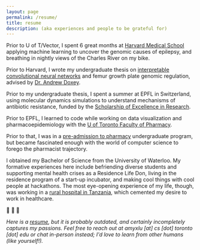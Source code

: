 ```yaml
---
layout: page
permalink: /resume/
title: resume
description: (aka experiences and people to be grateful for)
---
```


Prior to U of T/Vector, I spent 6 great months at [Harvard Medical School](https://www.scholars.hms.harvard.edu/) applying machine learning to uncover the genomic causes of epilepsy, and breathing in nightly views of the Charles River on my bike.

Prior to Harvard, I wrote my undergraduate thesis on [interpretable convolutional neural networks](https://github.com/amyxlu/femur-enhancers/blob/master/thesis.pdf) and femur growth plate genomic regulation, advised by [Dr. Andrew Doxey](http://doxey.uwaterloo.ca/index.html).

Prior to my undergraduate thesis, I spent a summer at EPFL in Switzerland, using molecular dynamics simulations to understand mechanisms of antibiotic resistance, funded by the [Scholarship of Excellence in Research](https://www.epfl.ch/schools/sv/education/summer-research-program/).

Prior to EPFL, I learned to code while working on data visualization and pharmacoepidemiology with the [U of Toronto Faculty of Pharmacy](https://pharmacy.utoronto.ca/users/cadarette-s/).

Prior to that, I was in a [pre-admission to pharmacy](https://uwaterloo.ca/pharmacy/future-students/conditional-admission-pharmacy-cap) undergraduate program, but became fascinated enough with the world of computer science to forego the pharmacist trajectory.

I obtained my Bachelor of Science from the University of Waterloo. My formative experiences here include befriending diverse students and supporting mental health crises as a Residence Life Don, living in the residence program of a start-up incubator, and making cool things with cool people at hackathons. The most eye-opening experience of my life, though, was working in a [rural hospital in Tanzania](https://www.flickr.com/photos/mediciconlafrica/sets/72157632578798992/), which cemented my desire to work in healthcare.

:small_blue_diamond:  :small_blue_diamond:  :small_blue_diamond:

_Here is a [resume](/assets/AmyLuCV190224.pdf), but it is probably outdated, and certainly incompletely captures my passions. Feel free to reach out at amyxlu [at] cs [dot] toronto [dot] edu or chat in-person instead; I'd love to learn from other humans (like yourself!)._
